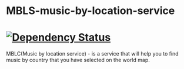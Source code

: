 # MBLS-music-by-location-service
# [![Dependency Status](https://www.versioneye.com/user/projects/5985a6110fb24f004dca5202/badge.svg?style=flat-square)](https://www.versioneye.com/user/projects/5985a6110fb24f004dca5202)
MBLC(Music by location service) - is a service that will help you to find music by country that you have selected on the world map.
